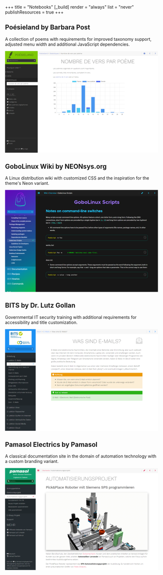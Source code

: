 +++
title = "Notebooks"
[_build]
  render = "always"
  list = "never"
  publishResources = true
+++

## Poésieland by Barbara Post

A collection of poems with requirements for improved taxonomy support, adjusted menu width and additional JavaScript dependencies.

[![Poésieland image](poesieland.png?width=60pc&lightbox=false)](http://poesieland.free.fr/)

## GoboLinux Wiki by NEONsys.org

A Linux distribution wiki with customized CSS and the inspiration for the theme's Neon variant.

[![GoboLinux image](gobolinux.png?width=60pc&lightbox=false)](https://wiki.gobolinux.org/)

## BITS by Dr. Lutz Gollan

Governmental IT security training with additional requirements for accessibility and title customization.

[![BITS image](bits-train.png?width=60pc&lightbox=false)](https://bits-training.de/training/)

## Pamasol Electrics by Pamasol

A classical documentation site in the domain of automation technology with a custom branding variant.

[![Pamasol Electrics](pamasol-electrics-portal.png?width=60pc&lightbox=false)](https://pamasol.github.io/de/)
